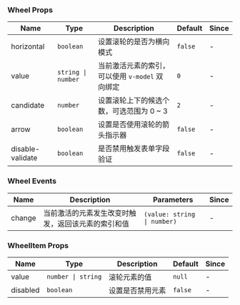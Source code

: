 ### Wheel Props

| Name      | Type    | Description                                          | Default       | Since |
| --------- | ------- | --------------------------------------------- | ------------ | --- |
| horizontal      | `boolean`  | 设置滚轮的是否为横向模式 | `false` | - |
| value    | `string \| number`  | 当前激活元素的索引，可以使用 `v-model` 双向绑定 | `0`            | - |
| candidate | `number`  | 设置滚轮上下的候选个数，可选范围为 0 ~ 3      | `2`            | - |
| arrow     | `boolean` | 设置是否使用滚轮的箭头指示器                  | `false`        | - |
| disable-validate | `boolean`                           | 是否禁用触发表单字段验证                                                         | `false`                 | - |

### Wheel Events

| Name      | Description                                               | Parameters          | Since |
| --------- | -------------------------------------------------- | ------------- | --- |
| change | 当前激活的元素发生改变时触发，返回该元素的索引和值 | `(value: string \| number)` | - |

### WheelItem Props

| Name  | Type                        | Description         | Default | Since |
| ----- | --------------------------- | ------------ | ------ | --- |
| value | `number \| string` | 滚轮元素的值 | `null`   | - |
| disabled | `boolean` | 设置是否禁用元素 | `false`   | - |
